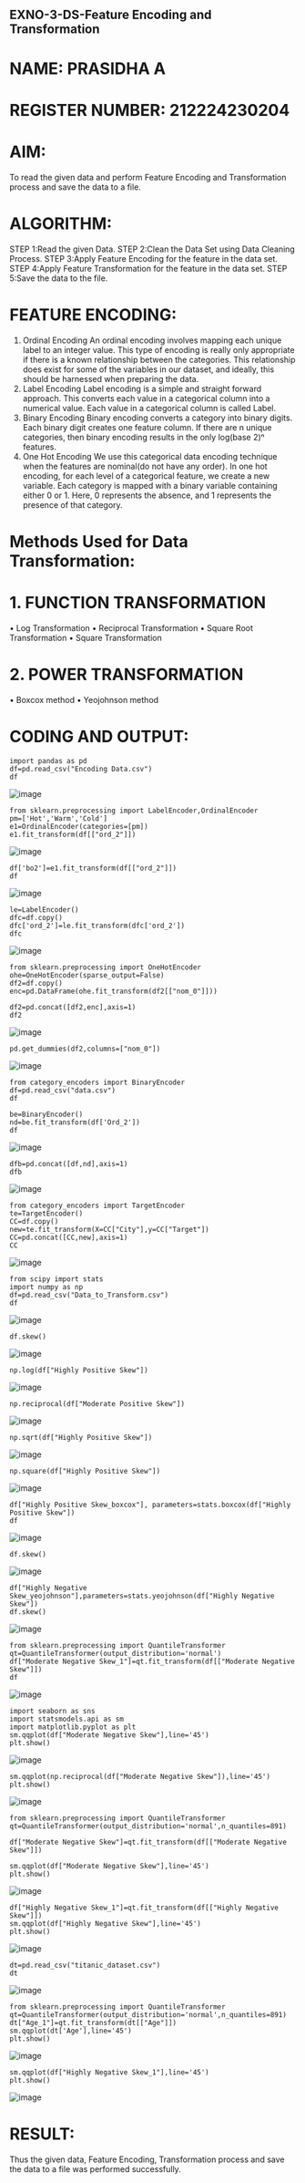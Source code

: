 ## EXNO-3-DS-Feature Encoding and Transformation

# NAME: PRASIDHA A

# REGISTER NUMBER: 212224230204

# AIM:
To read the given data and perform Feature Encoding and Transformation process and save the data to a file.

# ALGORITHM:
STEP 1:Read the given Data.
STEP 2:Clean the Data Set using Data Cleaning Process.
STEP 3:Apply Feature Encoding for the feature in the data set.
STEP 4:Apply Feature Transformation for the feature in the data set.
STEP 5:Save the data to the file.

# FEATURE ENCODING:
1. Ordinal Encoding
An ordinal encoding involves mapping each unique label to an integer value. This type of encoding is really only appropriate if there is a known relationship between the categories. This relationship does exist for some of the variables in our dataset, and ideally, this should be harnessed when preparing the data.
2. Label Encoding
Label encoding is a simple and straight forward approach. This converts each value in a categorical column into a numerical value. Each value in a categorical column is called Label.
3. Binary Encoding
Binary encoding converts a category into binary digits. Each binary digit creates one feature column. If there are n unique categories, then binary encoding results in the only log(base 2)ⁿ features.
4. One Hot Encoding
We use this categorical data encoding technique when the features are nominal(do not have any order). In one hot encoding, for each level of a categorical feature, we create a new variable. Each category is mapped with a binary variable containing either 0 or 1. Here, 0 represents the absence, and 1 represents the presence of that category.

# Methods Used for Data Transformation:
  # 1. FUNCTION TRANSFORMATION
• Log Transformation
• Reciprocal Transformation
• Square Root Transformation
• Square Transformation
  # 2. POWER TRANSFORMATION
• Boxcox method
• Yeojohnson method

# CODING AND OUTPUT:
```
import pandas as pd
df=pd.read_csv("Encoding Data.csv")
df
```
![image](https://github.com/user-attachments/assets/5ec31a5a-c83e-405b-816f-8f603db28de1)

```
from sklearn.preprocessing import LabelEncoder,OrdinalEncoder
pm=['Hot','Warm','Cold']
e1=OrdinalEncoder(categories=[pm])
e1.fit_transform(df[["ord_2"]])
```
![image](https://github.com/user-attachments/assets/3b07cb57-601c-413d-b932-acabe1a148ea)

```
df['bo2']=e1.fit_transform(df[["ord_2"]])
df
```
![image](https://github.com/user-attachments/assets/56b5b965-539d-489e-b1f5-1d9e3aa53237)

```
le=LabelEncoder()
dfc=df.copy()
dfc['ord_2']=le.fit_transform(dfc['ord_2'])
dfc
```
![image](https://github.com/user-attachments/assets/c895d1fd-cb06-480e-bb98-4d2063c54526)

```
from sklearn.preprocessing import OneHotEncoder
ohe=OneHotEncoder(sparse_output=False)
df2=df.copy()
enc=pd.DataFrame(ohe.fit_transform(df2[["nom_0"]]))
```
```
df2=pd.concat([df2,enc],axis=1)
df2
```
![image](https://github.com/user-attachments/assets/c2277e6a-c543-4d22-8169-193b863adf0d)

```
pd.get_dummies(df2,columns=["nom_0"])
```
![image](https://github.com/user-attachments/assets/8eb08bce-55be-4e3f-8964-12c1eaf96127)

```
from category_encoders import BinaryEncoder
df=pd.read_csv("data.csv")
df
```
```
be=BinaryEncoder()
nd=be.fit_transform(df['Ord_2'])
df
```
![image](https://github.com/user-attachments/assets/7dd3f373-add4-4b46-8a39-ce314686506c)

```
dfb=pd.concat([df,nd],axis=1)
dfb
```
![image](https://github.com/user-attachments/assets/7af14088-d6de-4603-853b-9e3455797876)

```
from category_encoders import TargetEncoder
te=TargetEncoder()
CC=df.copy()
new=te.fit_transform(X=CC["City"],y=CC["Target"])
CC=pd.concat([CC,new],axis=1)
CC
```
![image](https://github.com/user-attachments/assets/2aaf0d41-b4e8-48e2-a2a0-d716b44a5563)

```
from scipy import stats
import numpy as np
df=pd.read_csv("Data_to_Transform.csv")
df
```
![image](https://github.com/user-attachments/assets/57392653-6625-4773-adc4-df18e1133923)

```
df.skew()
```
![image](https://github.com/user-attachments/assets/e6b2444f-a3cd-4321-9d65-9c637243b20d)

```
np.log(df["Highly Positive Skew"])
```
![image](https://github.com/user-attachments/assets/7bae1473-e3ba-480e-9437-ffb0ea4db249)

```
np.reciprocal(df["Moderate Positive Skew"])
```
![image](https://github.com/user-attachments/assets/35d6d278-d941-4762-9ce9-612f189f66b0)

```
np.sqrt(df["Highly Positive Skew"])
```
![image](https://github.com/user-attachments/assets/f7b4ac03-ac0d-4c08-8c9b-25eb1691c354)

```
np.square(df["Highly Positive Skew"])
```
![image](https://github.com/user-attachments/assets/13287e2f-81fd-460b-92a2-531dc72a473e)

```
df["Highly Positive Skew_boxcox"], parameters=stats.boxcox(df["Highly Positive Skew"])
df
```
![image](https://github.com/user-attachments/assets/a3cef940-8b2b-425e-8b2b-500e056cc879)
```
df.skew()
```
![image](https://github.com/user-attachments/assets/d5504a6d-6963-4edc-bcf6-3f5f26dea404)

```
df["Highly Negative Skew_yeojohnson"],parameters=stats.yeojohnson(df["Highly Negative Skew"])
df.skew()
```
![image](https://github.com/user-attachments/assets/da2b6581-0cec-4232-a39e-37383fd32541)

```
from sklearn.preprocessing import QuantileTransformer
qt=QuantileTransformer(output_distribution='normal')
df["Moderate Negative Skew_1"]=qt.fit_transform(df[["Moderate Negative Skew"]])
df
```
![image](https://github.com/user-attachments/assets/93f9be16-0805-4d9e-ab95-333f3c587625)

```
import seaborn as sns
import statsmodels.api as sm
import matplotlib.pyplot as plt
sm.qqplot(df["Moderate Negative Skew"],line='45')
plt.show()
```
![image](https://github.com/user-attachments/assets/78be949d-033f-4619-b7d9-fbec5595ec36)

```
sm.qqplot(np.reciprocal(df["Moderate Negative Skew"]),line='45')
plt.show()
```
![image](https://github.com/user-attachments/assets/35592df2-e252-45bc-9535-19ba2681b567)

```
from sklearn.preprocessing import QuantileTransformer
qt=QuantileTransformer(output_distribution='normal',n_quantiles=891)

df["Moderate Negative Skew"]=qt.fit_transform(df[["Moderate Negative Skew"]])

sm.qqplot(df["Moderate Negative Skew"],line='45')
plt.show()
```
![image](https://github.com/user-attachments/assets/9c8a92c6-e1bd-47e1-90a8-2cb944ecf316)

```
df["Highly Negative Skew_1"]=qt.fit_transform(df[["Highly Negative Skew"]])
sm.qqplot(df["Highly Negative Skew"],line='45')
plt.show()
```
![image](https://github.com/user-attachments/assets/c47720df-1c12-4cf0-8252-08fce5f5ccb5)

```
dt=pd.read_csv("titanic_dataset.csv")
dt
```
![image](https://github.com/user-attachments/assets/4aa92f3e-cb5a-4a48-a139-fcc8f2e4120d)

```
from sklearn.preprocessing import QuantileTransformer
qt=QuantileTransformer(output_distribution='normal',n_quantiles=891)
dt["Age_1"]=qt.fit_transform(dt[["Age"]])
sm.qqplot(dt['Age'],line='45') 
plt.show()
```
![image](https://github.com/user-attachments/assets/3db6ef8d-c9b0-46db-802d-886e11e6c567)

```
sm.qqplot(df["Highly Negative Skew_1"],line='45')
plt.show()
```
![image](https://github.com/user-attachments/assets/249280b8-aca1-45f6-a40e-da21dbc2d264)

# RESULT:
Thus the given data, Feature Encoding, Transformation process and save the data to a file was performed successfully.

       
